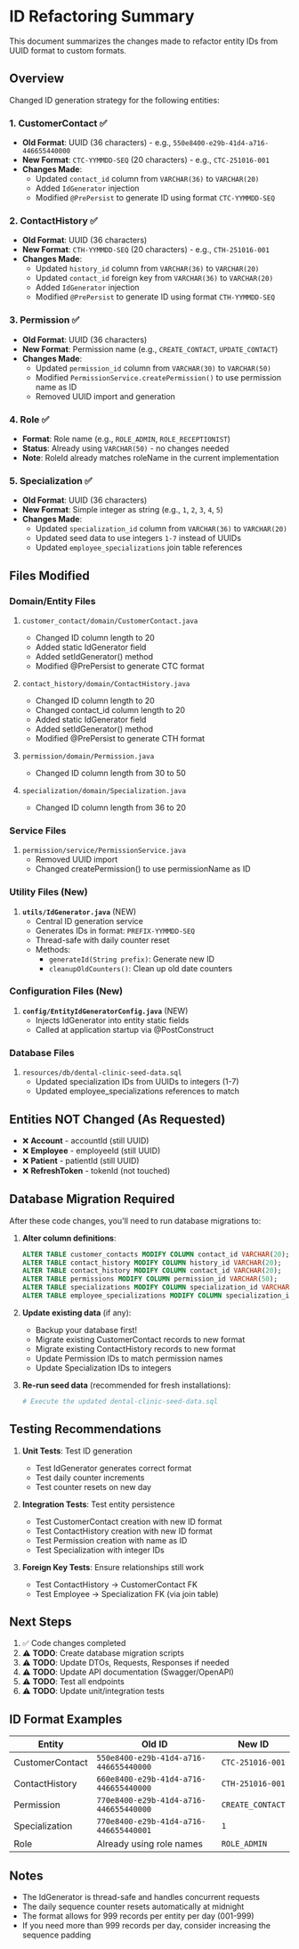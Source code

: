 # ID Refactoring Summary

This document summarizes the changes made to refactor entity IDs from UUID format to custom formats.

## Overview

Changed ID generation strategy for the following entities:

### 1. **CustomerContact** ✅
- **Old Format**: UUID (36 characters) - e.g., `550e8400-e29b-41d4-a716-446655440000`
- **New Format**: `CTC-YYMMDD-SEQ` (20 characters) - e.g., `CTC-251016-001`
- **Changes Made**:
  - Updated `contact_id` column from `VARCHAR(36)` to `VARCHAR(20)`
  - Added `IdGenerator` injection
  - Modified `@PrePersist` to generate ID using format `CTC-YYMMDD-SEQ`

### 2. **ContactHistory** ✅
- **Old Format**: UUID (36 characters)
- **New Format**: `CTH-YYMMDD-SEQ` (20 characters) - e.g., `CTH-251016-001`
- **Changes Made**:
  - Updated `history_id` column from `VARCHAR(36)` to `VARCHAR(20)`
  - Updated `contact_id` foreign key from `VARCHAR(36)` to `VARCHAR(20)`
  - Added `IdGenerator` injection
  - Modified `@PrePersist` to generate ID using format `CTH-YYMMDD-SEQ`

### 3. **Permission** ✅
- **Old Format**: UUID (36 characters)
- **New Format**: Permission name (e.g., `CREATE_CONTACT`, `UPDATE_CONTACT`)
- **Changes Made**:
  - Updated `permission_id` column from `VARCHAR(30)` to `VARCHAR(50)`
  - Modified `PermissionService.createPermission()` to use permission name as ID
  - Removed UUID import and generation

### 4. **Role** ✅
- **Format**: Role name (e.g., `ROLE_ADMIN`, `ROLE_RECEPTIONIST`)
- **Status**: Already using `VARCHAR(50)` - no changes needed
- **Note**: RoleId already matches roleName in the current implementation

### 5. **Specialization** ✅
- **Old Format**: UUID (36 characters)
- **New Format**: Simple integer as string (e.g., `1`, `2`, `3`, `4`, `5`)
- **Changes Made**:
  - Updated `specialization_id` column from `VARCHAR(36)` to `VARCHAR(20)`
  - Updated seed data to use integers `1-7` instead of UUIDs
  - Updated `employee_specializations` join table references

## Files Modified

### Domain/Entity Files
1. `customer_contact/domain/CustomerContact.java`
   - Changed ID column length to 20
   - Added static IdGenerator field
   - Added setIdGenerator() method
   - Modified @PrePersist to generate CTC format

2. `contact_history/domain/ContactHistory.java`
   - Changed ID column length to 20
   - Changed contact_id column length to 20
   - Added static IdGenerator field
   - Added setIdGenerator() method
   - Modified @PrePersist to generate CTH format

3. `permission/domain/Permission.java`
   - Changed ID column length from 30 to 50

4. `specialization/domain/Specialization.java`
   - Changed ID column length from 36 to 20

### Service Files
1. `permission/service/PermissionService.java`
   - Removed UUID import
   - Changed createPermission() to use permissionName as ID

### Utility Files (New)
1. **`utils/IdGenerator.java`** (NEW)
   - Central ID generation service
   - Generates IDs in format: `PREFIX-YYMMDD-SEQ`
   - Thread-safe with daily counter reset
   - Methods:
     - `generateId(String prefix)`: Generate new ID
     - `cleanupOldCounters()`: Clean up old date counters

### Configuration Files (New)
1. **`config/EntityIdGeneratorConfig.java`** (NEW)
   - Injects IdGenerator into entity static fields
   - Called at application startup via @PostConstruct

### Database Files
1. `resources/db/dental-clinic-seed-data.sql`
   - Updated specialization IDs from UUIDs to integers (1-7)
   - Updated employee_specializations references to match

## Entities NOT Changed (As Requested)
- ❌ **Account** - accountId (still UUID)
- ❌ **Employee** - employeeId (still UUID)
- ❌ **Patient** - patientId (still UUID)
- ❌ **RefreshToken** - tokenId (not touched)

## Database Migration Required

After these code changes, you'll need to run database migrations to:

1. **Alter column definitions**:
   ```sql
   ALTER TABLE customer_contacts MODIFY COLUMN contact_id VARCHAR(20);
   ALTER TABLE contact_history MODIFY COLUMN history_id VARCHAR(20);
   ALTER TABLE contact_history MODIFY COLUMN contact_id VARCHAR(20);
   ALTER TABLE permissions MODIFY COLUMN permission_id VARCHAR(50);
   ALTER TABLE specializations MODIFY COLUMN specialization_id VARCHAR(20);
   ALTER TABLE employee_specializations MODIFY COLUMN specialization_id VARCHAR(20);
   ```

2. **Update existing data** (if any):
   - Backup your database first!
   - Migrate existing CustomerContact records to new format
   - Migrate existing ContactHistory records to new format
   - Update Permission IDs to match permission names
   - Update Specialization IDs to integers

3. **Re-run seed data** (recommended for fresh installations):
   ```bash
   # Execute the updated dental-clinic-seed-data.sql
   ```

## Testing Recommendations

1. **Unit Tests**: Test ID generation
   - Test IdGenerator generates correct format
   - Test daily counter increments
   - Test counter resets on new day

2. **Integration Tests**: Test entity persistence
   - Test CustomerContact creation with new ID format
   - Test ContactHistory creation with new ID format
   - Test Permission creation with name as ID
   - Test Specialization with integer IDs

3. **Foreign Key Tests**: Ensure relationships still work
   - Test ContactHistory -> CustomerContact FK
   - Test Employee -> Specialization FK (via join table)

## Next Steps

1. ✅ Code changes completed
2. ⚠️ **TODO**: Create database migration scripts
3. ⚠️ **TODO**: Update DTOs, Requests, Responses if needed
4. ⚠️ **TODO**: Update API documentation (Swagger/OpenAPI)
5. ⚠️ **TODO**: Test all endpoints
6. ⚠️ **TODO**: Update unit/integration tests

## ID Format Examples

| Entity | Old ID | New ID |
|--------|--------|--------|
| CustomerContact | `550e8400-e29b-41d4-a716-446655440000` | `CTC-251016-001` |
| ContactHistory | `660e8400-e29b-41d4-a716-446655440000` | `CTH-251016-001` |
| Permission | `770e8400-e29b-41d4-a716-446655440000` | `CREATE_CONTACT` |
| Specialization | `770e8400-e29b-41d4-a716-446655440001` | `1` |
| Role | Already using role names | `ROLE_ADMIN` |

## Notes

- The IdGenerator is thread-safe and handles concurrent requests
- The daily sequence counter resets automatically at midnight
- The format allows for 999 records per entity per day (001-999)
- If you need more than 999 records per day, consider increasing the sequence padding
